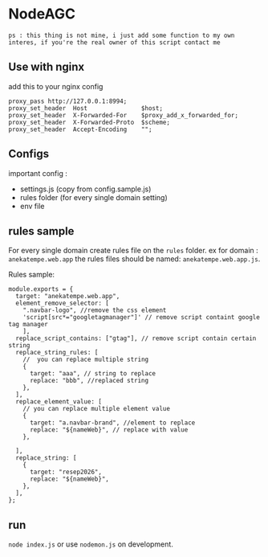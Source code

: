 # NodeAGC

`ps : this thing is not mine, i just add some function to my own interes, if you're the real owner of this script contact me`

## Use with nginx

add this to your nginx config

```
proxy_pass http://127.0.0.1:8994;
proxy_set_header  Host               $host;
proxy_set_header  X-Forwarded-For    $proxy_add_x_forwarded_for;
proxy_set_header  X-Forwarded-Proto  $scheme;
proxy_set_header  Accept-Encoding    "";
```


## Configs

important config : 
- settings.js (copy from config.sample.js)
- rules folder (for every single domain setting)
- env file

## rules sample

For every single domain create rules file on the `rules` folder. ex for domain : `anekatempe.web.app` the rules files should be named: `anekatempe.web.app.js`.

Rules sample:
```
module.exports = {
  target: "anekatempe.web.app",
  element_remove_selector: [
    ".navbar-logo", //remove the css element
    'script[src*="googletagmanager"]' // remove script containt google tag manager
    ],  
  replace_script_contains: ["gtag"], // remove script contain certain string
  replace_string_rules: [
    //  you can replace multiple string
    {
      target: "aaa", // string to replace
      replace: "bbb", //replaced string
    },
  ],
  replace_element_value: [
    // you can replace multiple element value
    {
      target: "a.navbar-brand", //element to replace
      replace: "${nameWeb}", // replace with value
    },
    
  ],
  replace_string: [
    {
      target: "resep2026",
      replace: "${nameWeb}",
    },
  ],
};

```


## run

`node index.js` or use `nodemon.js` on development.